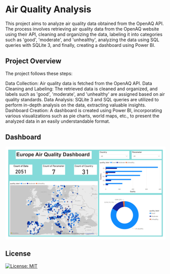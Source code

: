 # Air Quality Analysis

This project aims to analyze air quality data obtained from the OpenAQ API. The process involves retrieving air quality data from the OpenAQ website using their API, cleaning and organizing the data, labeling it into categories such as 'good', 'moderate', and 'unhealthy', analyzing the data using SQL queries with SQLite 3, and finally, creating a dashboard using Power BI.


## Project Overview

The project follows these steps:

Data Collection: Air quality data is fetched from the OpenAQ API.
Data Cleaning and Labeling: The retrieved data is cleaned and organized, and labels such as 'good', 'moderate', and 'unhealthy' are assigned based on air quality standards.
Data Analysis: SQLite 3 and SQL queries are utilized to perform in-depth analysis on the data, extracting valuable insights.
Dashboard Creation: A dashboard is created using Power BI, incorporating various visualizations such as pie charts, world maps, etc., to present the analyzed data in an easily understandable format.
  
## Dashboard

![Dashboard!](Dashboard.jpg)

  
## License

[![License: MIT](https://img.shields.io/badge/License-MIT-yellow.svg)](https://opensource.org/licenses/MIT)

  